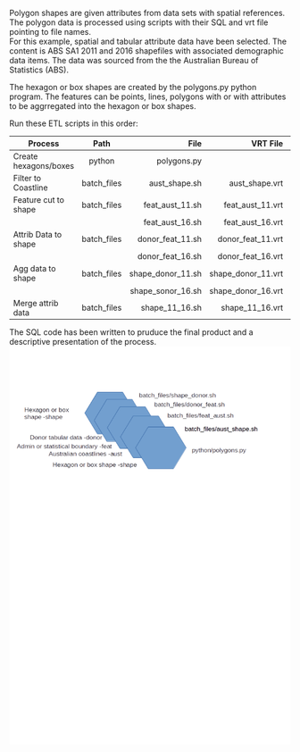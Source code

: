Polygon shapes are given attributes from data sets with spatial references. The polygon data is processed using scripts with their SQL and vrt file pointing to file names.  
For this example, spatial and tabular attribute data have been selected. The content is ABS SA1 2011 and 2016 shapefiles with associated demographic data items. The data was sourced from the the Australian Bureau of Statistics (ABS).

The hexagon or box shapes are created by the polygons.py python program. The features can be points, lines, polygons with or with attributes to be aggrregated into the hexagon or box shapes.

Run these ETL scripts in this order:

| Process               | Path          | File              | VRT File           | SQL File           |
| --------------------- |:-------------:| -----------------:|-------------------:|-------------------:|
| Create hexagons/boxes | python        | polygons.py       |                    |
| Filter to Coastline   | batch_files   | aust_shape.sh     | aust_shape.vrt     | aust_shape.sql     |
| Feature cut to shape  | batch_files   | feat_aust_11.sh   | feat_aust_11.vrt   | feat_aust_11.sql   |
|                       |               | feat_aust_16.sh   | feat_aust_16.vrt   | feat_aust_16.sql   |
| Attrib Data to shape  | batch_files   | donor_feat_11.sh  | donor_feat_11.vrt  | donor_feat_11.sql  |
|                       |               | donor_feat_16.sh  | donor_feat_16.vrt  | donor_feat_16.sql  |
| Agg data to shape     | batch_files   | shape_donor_11.sh | shape_donor_11.vrt | shape_donor_11.sql |
|                       |               | shape_sonor_16.sh | shape_donor_16.vrt | shape_donor_16.sql |
| Merge attrib data     | batch_files   | shape_11_16.sh    | shape_11_16.vrt    | shaPE_11_16.SQL    |

The SQL code has been written to pruduce the final product and a descriptive presentation of the process.
![alt text](https://raw.githubusercontent.com/gisisfun/map_polygons/master/batch_files/processes.png "Logo Title Text 1")

